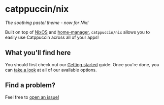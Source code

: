 # catppuccin/nix

*The soothing pastel theme - now for Nix!*

Built on top of [NixOS](https://nixos.org) and [home-manager](https://github.com/nix-community/home-manager), `catppuccin/nix` allows you to easily use Catppuccin across all of your apps!

## What you'll find here

You should first check out our [Getting started](getting-started) guide. Once you're done, you can [take a look](options.md) at all of our available options.

## Find a problem?

Feel free to [open an issue!](https://github.com/catppuccin/nix/issues/new)

